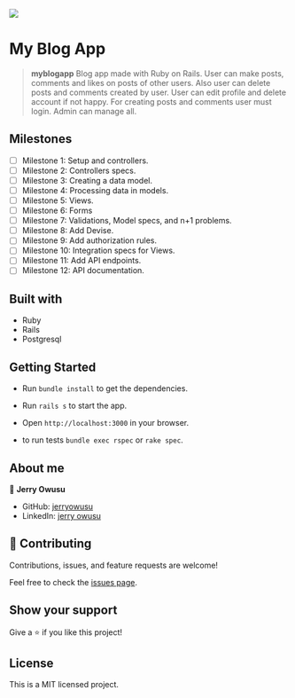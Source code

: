 ![](https://img.shields.io/badge/Microverse-blueviolet)
# My Blog App

> **myblogapp** Blog app made with Ruby on Rails. User can make posts, comments and likes on posts of other users. Also user can delete posts and comments created by user. User can edit profile and delete account if not happy. For creating posts and comments user must login. Admin can manage all.

## Milestones

- [ ] Milestone 1: Setup and controllers.
- [ ] Milestone 2: Controllers specs.
- [ ] Milestone 3: Creating a data model.
- [ ] Milestone 4: Processing data in models.
- [ ] Milestone 5: Views.
- [ ] Milestone 6: Forms
- [ ] Milestone 7: Validations, Model specs, and n+1 problems.
- [ ] Milestone 8: Add Devise.
- [ ] Milestone 9: Add authorization rules.
- [ ] Milestone 10: Integration specs for Views.
- [ ] Milestone 11: Add API endpoints.
- [ ] Milestone 12: API documentation.

## Built with

- Ruby
- Rails
- Postgresql

## Getting Started

- Run `bundle install` to get the dependencies.
- Run `rails s` to start the app.
- Open `http://localhost:3000` in your browser.

- to run tests `bundle exec rspec` or `rake spec`.

## About me

👤 **Jerry Owusu**

- GitHub: [jerryowusu](https://github.com/jerryowusu)
- LinkedIn: [jerry owusu](https://www.linkedin.com/in/jerry-owusu/)

## 🤝 Contributing

Contributions, issues, and feature requests are welcome!

Feel free to check the [issues page](https://github.com/jerryowusu/myblogapp/issues).

## Show your support

Give a ⭐️ if you like this project!

## License

This is a MIT licensed project.
